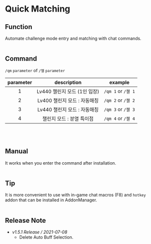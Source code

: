 # Quick Matching

## Function
Automate challenge mode entry and matching with chat commands.
<br/>
<br/>

## Command
``/qm`` ``parameter`` of ``/챌`` ``parameter``

| parameter | description | example |
|:---:|:---:|:--:|
|1|Lv440 챌린지 모드 (1인 입장)|``/qm 1`` or ``/챌 1``|
|2|Lv400 챌린지 모드 : 자동매칭 |``/qm 2`` or ``/챌 2``|
|3|Lv440 챌린지 모드 : 자동매칭|``/qm 3`` or ``/챌 3``|
|4|챌린지 모드 : 분열 특이점|``/qm 4`` or ``/챌 4``|
<br/>
<br/>

## Manual
It works when you enter the command after installation.
<br/>
<br/>

## Tip
It is more convenient to use with in-game chat macros (F8) and ``hotkey`` addon that can be installed in AddonManager.
<br/>
<br/>

## Release Note
* *v1.5.1 Release / 2021-07-08*
    - Delete Auto Buff Selection.



